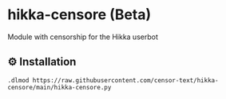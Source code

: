 # hikka-censore (Beta)

Module with censorship for the Hikka userbot

## ⚙️ Installation

```
.dlmod https://raw.githubusercontent.com/censor-text/hikka-censore/main/hikka-censore.py
```
